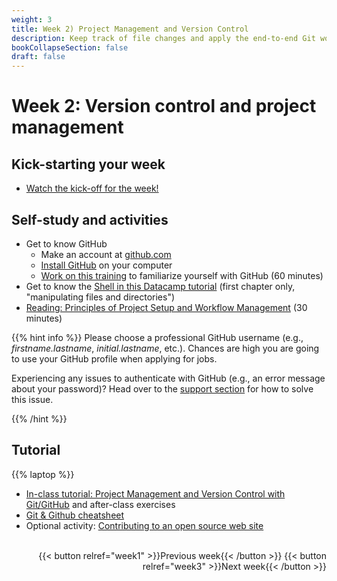 ```yaml
---
weight: 3
title: Week 2) Project Management and Version Control
description: Keep track of file changes and apply the end-to-end Git workflow!
bookCollapseSection: false
draft: false
---
```


# Week 2: Version control and project management <!--+ feedback-->

## Kick-starting your week
- [Watch the kick-off for the week!](https://youtu.be/kL-s7XHWiWI) 

## Self-study and activities
- Get to know GitHub
  - Make an account at [github.com](https://github.com/signup)
  - [Install GitHub](docs/tutorials/software-installation) on your computer
  - [Work on this training](https://lab.github.com/githubtraining/introduction-to-github) to familiarize yourself with GitHub (60 minutes)
- Get to know the [Shell in this Datacamp tutorial](https://www.datacamp.com/courses/introduction-to-shell) (first chapter only, "manipulating files and directories")
- [Reading: Principles of Project Setup and Workflow Management](https://tilburgsciencehub.com/learn/project-setup) (30 minutes)


{{% hint info %}}
Please choose a professional GitHub username (e.g., *firstname.lastname*, *initial.lastname*, etc.). Chances are high you are going to use your GitHub profile when applying for jobs.

Experiencing any issues to authenticate with GitHub (e.g., an error message about your password)? Head over to the [support section](/docs/course/support) for how to solve this issue.

{{% /hint %}}


<!--
- Optional readings
  - [Code and Data for the Social Sciences: A Practitioner’s Guide](https://www.brown.edu/Research/Shapiro/pdfs/CodeAndData.pdf)
  - [Modified principles for Code and Data](https://www.shirokuriwaki.com/programming/project-organization.html)
  - [Data analysis workflow](http://www.coordinationtoolkit.org/wp-content/uploads/130907-Data-flow.pdf)
  - [Additional information on reproducing work, organizing files and version control](https://www.tse-fr.eu/sites/default/files/TSE/documents/doc/wp/2018/wp_tse_933.pdf)
-->

## Tutorial
{{% laptop %}}

- [In-class tutorial: Project Management and Version Control with Git/GitHub](docs/tutorials/version-control) and after-class exercises
- [Git & Github cheatsheet](https://github.com/tilburgsciencehub/website/raw/master/content/building-blocks/collaborate-and-share-your-work/use-github/github_cheatsheet_tsh.pdf)
- Optional activity: [Contributing to an open source web site](activity)


<br>

<div style="text-align: right">
{{< button relref="week1" >}}Previous week{{< /button >}}
{{< button relref="week3" >}}Next week{{< /button >}}
</div>
